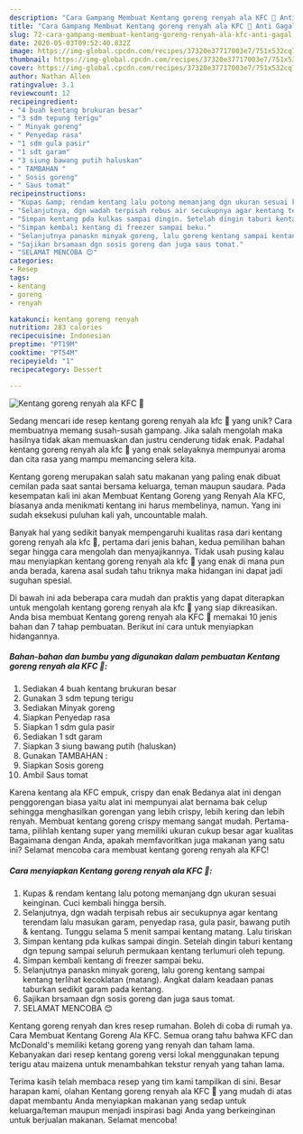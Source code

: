 ```yaml
---
description: "Cara Gampang Membuat Kentang goreng renyah ala KFC 🍟 Anti Gagal"
title: "Cara Gampang Membuat Kentang goreng renyah ala KFC 🍟 Anti Gagal"
slug: 72-cara-gampang-membuat-kentang-goreng-renyah-ala-kfc-anti-gagal
date: 2020-05-03T09:52:40.832Z
image: https://img-global.cpcdn.com/recipes/37320e37717003e7/751x532cq70/kentang-goreng-renyah-ala-kfc-🍟-foto-resep-utama.jpg
thumbnail: https://img-global.cpcdn.com/recipes/37320e37717003e7/751x532cq70/kentang-goreng-renyah-ala-kfc-🍟-foto-resep-utama.jpg
cover: https://img-global.cpcdn.com/recipes/37320e37717003e7/751x532cq70/kentang-goreng-renyah-ala-kfc-🍟-foto-resep-utama.jpg
author: Nathan Allen
ratingvalue: 3.1
reviewcount: 12
recipeingredient:
- "4 buah kentang brukuran besar"
- "3 sdm tepung terigu"
- " Minyak goreng"
- " Penyedap rasa"
- "1 sdm gula pasir"
- "1 sdt garam"
- "3 siung bawang putih haluskan"
- " TAMBAHAN "
- " Sosis goreng"
- " Saus tomat"
recipeinstructions:
- "Kupas &amp; rendam kentang lalu potong memanjang dgn ukuran sesuai keinginan. Cuci kembali hingga bersih."
- "Selanjutnya, dgn wadah terpisah rebus air secukupnya agar kentang terendam lalu masukan garam, penyedap rasa, gula pasir, bawang putih &amp; kentang. Tunggu selama 5 menit sampai kentang matang. Lalu tiriskan"
- "Simpan kentang pda kulkas sampai dingin. Setelah dingin taburi kentang dgn tepung sampai seluruh permukaan kentang terlumuri oleh tepung."
- "Simpan kembali kentang di freezer sampai beku."
- "Selanjutnya panaskn minyak goreng, lalu goreng kentang sampai kentang terlihat kecoklatan (matang). Angkat dalam keadaan panas taburkan sedikit garam pada kentang."
- "Sajikan brsamaan dgn sosis goreng dan juga saus tomat."
- "SELAMAT MENCOBA 😊"
categories:
- Resep
tags:
- kentang
- goreng
- renyah

katakunci: kentang goreng renyah 
nutrition: 283 calories
recipecuisine: Indonesian
preptime: "PT19M"
cooktime: "PT54M"
recipeyield: "1"
recipecategory: Dessert

---
```



![Kentang goreng renyah ala KFC 🍟](https://img-global.cpcdn.com/recipes/37320e37717003e7/751x532cq70/kentang-goreng-renyah-ala-kfc-🍟-foto-resep-utama.jpg)

Sedang mencari ide resep kentang goreng renyah ala kfc 🍟 yang unik? Cara membuatnya memang susah-susah gampang. Jika salah mengolah maka hasilnya tidak akan memuaskan dan justru cenderung tidak enak. Padahal kentang goreng renyah ala kfc 🍟 yang enak selayaknya mempunyai aroma dan cita rasa yang mampu memancing selera kita.

Kentang goreng merupakan salah satu makanan yang paling enak dibuat cemilan pada saat santai bersama keluarga, teman maupun saudara. Pada kesempatan kali ini akan Membuat Kentang Goreng yang Renyah Ala KFC, biasanya anda menikmati kentang ini harus membelinya, namun. Yang ini sudah eksekusi puluhan kali yah, uncountable malah.

Banyak hal yang sedikit banyak mempengaruhi kualitas rasa dari kentang goreng renyah ala kfc 🍟, pertama dari jenis bahan, kedua pemilihan bahan segar hingga cara mengolah dan menyajikannya. Tidak usah pusing kalau mau menyiapkan kentang goreng renyah ala kfc 🍟 yang enak di mana pun anda berada, karena asal sudah tahu triknya maka hidangan ini dapat jadi suguhan spesial.


Di bawah ini ada beberapa cara mudah dan praktis yang dapat diterapkan untuk mengolah kentang goreng renyah ala kfc 🍟 yang siap dikreasikan. Anda bisa membuat Kentang goreng renyah ala KFC 🍟 memakai 10 jenis bahan dan 7 tahap pembuatan. Berikut ini cara untuk menyiapkan hidangannya.

<!--inarticleads1-->

##### Bahan-bahan dan bumbu yang digunakan dalam pembuatan Kentang goreng renyah ala KFC 🍟:

1. Sediakan 4 buah kentang brukuran besar
1. Gunakan 3 sdm tepung terigu
1. Sediakan  Minyak goreng
1. Siapkan  Penyedap rasa
1. Siapkan 1 sdm gula pasir
1. Sediakan 1 sdt garam
1. Siapkan 3 siung bawang putih (haluskan)
1. Gunakan  TAMBAHAN :
1. Siapkan  Sosis goreng
1. Ambil  Saus tomat


Karena kentang ala KFC empuk, crispy dan enak Bedanya alat ini dengan penggorengan biasa yaitu alat ini mempunyai alat bernama bak celup sehingga menghasilkan gorengan yang lebih crispy, lebih kering dan lebih renyah. Membuat kentang goreng crispy memang sangat mudah. Pertama-tama, pilihlah kentang super yang memiliki ukuran cukup besar agar kualitas Bagaimana dengan Anda, apakah memfavoritkan juga makanan yang satu ini? Selamat mencoba cara membuat kentang goreng renyah ala KFC! 

<!--inarticleads2-->

##### Cara menyiapkan Kentang goreng renyah ala KFC 🍟:

1. Kupas &amp; rendam kentang lalu potong memanjang dgn ukuran sesuai keinginan. Cuci kembali hingga bersih.
1. Selanjutnya, dgn wadah terpisah rebus air secukupnya agar kentang terendam lalu masukan garam, penyedap rasa, gula pasir, bawang putih &amp; kentang. Tunggu selama 5 menit sampai kentang matang. Lalu tiriskan
1. Simpan kentang pda kulkas sampai dingin. Setelah dingin taburi kentang dgn tepung sampai seluruh permukaan kentang terlumuri oleh tepung.
1. Simpan kembali kentang di freezer sampai beku.
1. Selanjutnya panaskn minyak goreng, lalu goreng kentang sampai kentang terlihat kecoklatan (matang). Angkat dalam keadaan panas taburkan sedikit garam pada kentang.
1. Sajikan brsamaan dgn sosis goreng dan juga saus tomat.
1. SELAMAT MENCOBA 😊


Kentang goreng renyah dan kres resep rumahan. Boleh di coba di rumah ya. Cara Membuat Kentang Goreng Ala KFC. Semua orang tahu bahwa KFC dan McDonald&#39;s memiliki ketang goreng yang renyah dan taham lama. Kebanyakan dari resep kentang goreng versi lokal menggunakan tepung terigu atau maizena untuk menambahkan tekstur renyah yang tahan lama. 

Terima kasih telah membaca resep yang tim kami tampilkan di sini. Besar harapan kami, olahan Kentang goreng renyah ala KFC 🍟 yang mudah di atas dapat membantu Anda menyiapkan makanan yang sedap untuk keluarga/teman maupun menjadi inspirasi bagi Anda yang berkeinginan untuk berjualan makanan. Selamat mencoba!

